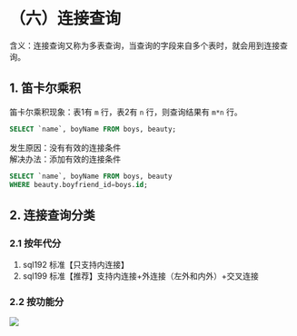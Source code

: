 # （六）连接查询

含义：连接查询又称为多表查询，当查询的字段来自多个表时，就会用到连接查询。

## 1. 笛卡尔乘积

笛卡尔乘积现象：表1有 `m` 行，表2有 `n` 行，则查询结果有 `m*n` 行。

```sql
SELECT `name`, boyName FROM boys, beauty;
```

发生原因：没有有效的连接条件  
解决办法：添加有效的连接条件  

```sql
SELECT `name`, boyName FROM boys, beauty
WHERE beauty.boyfriend_id=boys.id;
```

## 2. 连接查询分类

### 2.1 按年代分

1. sql192 标准【只支持内连接】
2. sql199 标准【推荐】支持内连接+外连接（左外和内外）+交叉连接

### 2.2 按功能分

![](https://z3.ax1x.com/2021/04/17/c4lurD.png)





